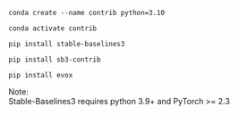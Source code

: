     conda create --name contrib python=3.10
  
    conda activate contrib

    pip install stable-baselines3

    pip install sb3-contrib

    pip install evox

Note:    
Stable-Baselines3 requires python 3.9+ and PyTorch >= 2.3
